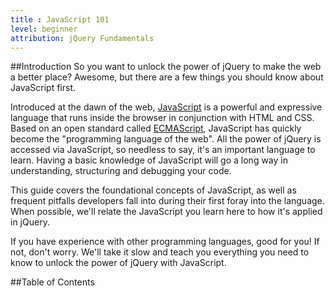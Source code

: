 ```yaml
---
title : JavaScript 101
level: beginner
attribution: jQuery Fundamentals
---
```


##Introduction
So you want to unlock the power of jQuery to make the web a better place? Awesome, but there are a few things you should know about JavaScript first.

Introduced at the dawn of the web, [JavaScript](http://en.wikipedia.org/wiki/JavaScript) is a powerful and expressive language that runs inside the browser in conjunction with HTML and CSS. Based on an open standard called [ECMAScript](http://en.wikipedia.org/wiki/ECMAScript), JavaScript has quickly become the "programming language of the web". All the power of jQuery is accessed via JavaScript, so needless to say, it's an important language to learn. Having a basic knowledge of JavaScript will go a long way in understanding, structuring and debugging your code.

This guide covers the foundational concepts of JavaScript, as well as frequent pitfalls developers fall into during their first foray into the language. When possible, we'll relate the JavaScript you learn here to how it's applied in jQuery.

If you have experience with other programming languages, good for you! If not, don't worry. We'll take it slow and teach you everything you need to know to unlock the power of jQuery with JavaScript.

##Table of Contents